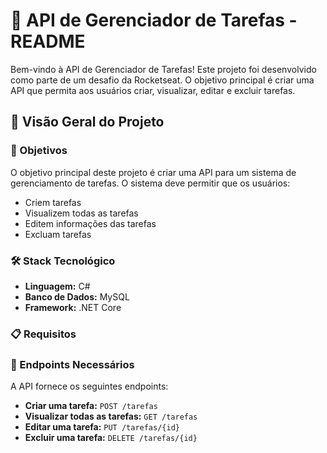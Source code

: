# 📝 API de Gerenciador de Tarefas - README

Bem-vindo à API de Gerenciador de Tarefas! Este projeto foi desenvolvido como parte de um desafio da Rocketseat. O objetivo principal é criar uma API que permita aos usuários criar, visualizar, editar e excluir tarefas.

## 🌟 Visão Geral do Projeto

### 🎯 Objetivos

O objetivo principal deste projeto é criar uma API para um sistema de gerenciamento de tarefas. O sistema deve permitir que os usuários:

- Criem tarefas
- Visualizem todas as tarefas
- Editem informações das tarefas
- Excluam tarefas

### 🛠️ Stack Tecnológico

- **Linguagem:** C#
- **Banco de Dados:** MySQL
- **Framework:** .NET Core

### 📋 Requisitos

### 🔗 Endpoints Necessários

A API fornece os seguintes endpoints:

- **Criar uma tarefa:** `POST /tarefas`
- **Visualizar todas as tarefas:** `GET /tarefas`
- **Editar uma tarefa:** `PUT /tarefas/{id}`
- **Excluir uma tarefa:** `DELETE /tarefas/{id}`
